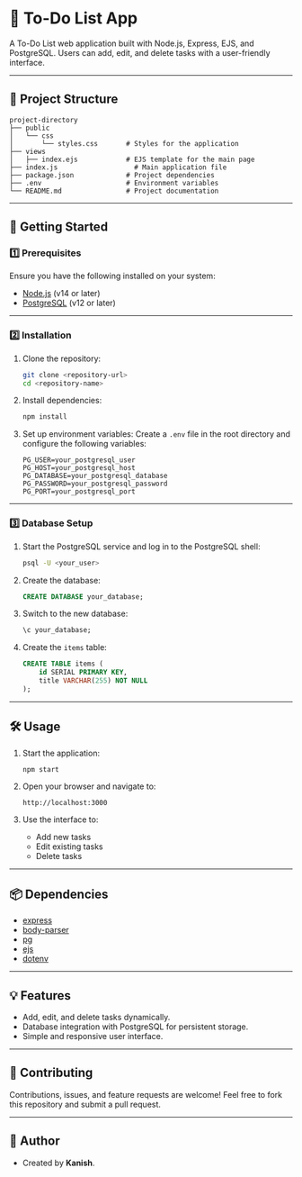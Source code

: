 # 📝 To-Do List App

A To-Do List web application built with Node.js, Express, EJS, and PostgreSQL. Users can add, edit, and delete tasks with a user-friendly interface.

---

## 📂 Project Structure
```
project-directory
├── public
│   └── css
│       └── styles.css       # Styles for the application
├── views
│   ├── index.ejs            # EJS template for the main page
├── index.js                   # Main application file
├── package.json             # Project dependencies
├── .env                     # Environment variables
└── README.md                # Project documentation
```

---

## 🚀 Getting Started

### 1️⃣ Prerequisites
Ensure you have the following installed on your system:
- [Node.js](https://nodejs.org/) (v14 or later)
- [PostgreSQL](https://www.postgresql.org/) (v12 or later)

---

### 2️⃣ Installation

1. Clone the repository:
   ```bash
   git clone <repository-url>
   cd <repository-name>
   ```

2. Install dependencies:
   ```bash
   npm install
   ```

3. Set up environment variables:
   Create a `.env` file in the root directory and configure the following variables:
   ```env
   PG_USER=your_postgresql_user
   PG_HOST=your_postgresql_host
   PG_DATABASE=your_postgresql_database
   PG_PASSWORD=your_postgresql_password
   PG_PORT=your_postgresql_port
   ```

---

### 3️⃣ Database Setup

1. Start the PostgreSQL service and log in to the PostgreSQL shell:
   ```bash
   psql -U <your_user>
   ```

2. Create the database:
   ```sql
   CREATE DATABASE your_database;
   ```

3. Switch to the new database:
   ```sql
   \c your_database;
   ```

4. Create the `items` table:
   ```sql
   CREATE TABLE items (
       id SERIAL PRIMARY KEY,
       title VARCHAR(255) NOT NULL
   );
   ```

---

## 🛠️ Usage

1. Start the application:
   ```bash
   npm start
   ```

2. Open your browser and navigate to:
   ```
   http://localhost:3000
   ```

3. Use the interface to:
   - Add new tasks
   - Edit existing tasks
   - Delete tasks

---

## 📦 Dependencies

- [express](https://www.npmjs.com/package/express)
- [body-parser](https://www.npmjs.com/package/body-parser)
- [pg](https://www.npmjs.com/package/pg)
- [ejs](https://www.npmjs.com/package/ejs)
- [dotenv](https://www.npmjs.com/package/dotenv)

---

## 💡 Features

- Add, edit, and delete tasks dynamically.
- Database integration with PostgreSQL for persistent storage.
- Simple and responsive user interface.

---

## 🤝 Contributing

Contributions, issues, and feature requests are welcome! Feel free to fork this repository and submit a pull request.

---

## 📧 Author
- Created by **Kanish**.
